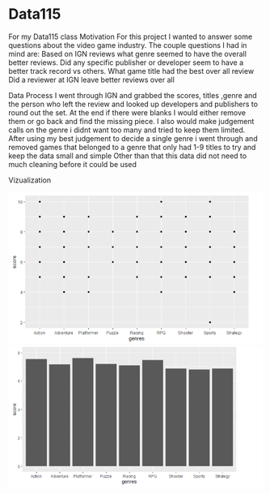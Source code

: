 # Data115
For my Data115 class
Motivation
For this project I wanted to answer some questions about the video game industry. The couple questions I had in mind are:
Based on IGN reviews what genre seemed to have the overall better reviews.
Did any specific publisher or developer seem to have a better track record vs others.
What game title had the best over all review
Did a reviewer at IGN leave better reviews over all

Data Process
I went through IGN and grabbed the scores, titles ,genre and the person who left the review and looked up developers and publishers to round out the set. At the end if there were
blanks I would either remove them or go back and find the missing piece. I also would make judgement calls on the genre i didnt want too many and tried to keep them limited.
After using my best judgement to decide a single genre i went through and removed games that belonged to a genre that only had 1-9 titles to try and keep the data small and simple
Other than that this data did not need to much cleaning before it could be used

Vizualization


![](Images/PDS.PNG)
![](Images/PDS_2.PNG)
